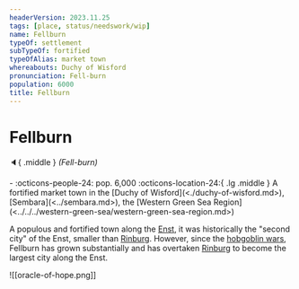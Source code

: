 ```yaml
---
headerVersion: 2023.11.25
tags: [place, status/needswork/wip]
name: Fellburn
typeOf: settlement
subTypeOf: fortified
typeOfAlias: market town
whereabouts: Duchy of Wisford
pronunciation: Fell-burn
population: 6000
title: Fellburn
---
```

# Fellburn
:speaker:{ .middle } *(Fell-burn)*  
<div class="grid cards ext-narrow-margin ext-one-column" markdown>
-  
    :octicons-people-24: pop. 6,000  
    :octicons-location-24:{ .lg .middle } A fortified market town in the [Duchy of Wisford](<./duchy-of-wisford.md>), [Sembara](<../sembara.md>), the [Western Green Sea Region](<../../../western-green-sea/western-green-sea-region.md>)  
</div>


A populous and fortified town along the [Enst](<../../rivers/wistel-enst-watershed/enst.md>), it was historically the "second city" of the Enst, smaller than [Rinburg](<../barony-of-aveil/rinburg.md>). However, since the [hobgoblin wars](<../../../../history/third-hobgoblin-war-sembara.md>), Fellburn has grown substantially and has overtaken [Rinburg](<../barony-of-aveil/rinburg.md>) to become the largest city along the Enst. 



![[oracle-of-hope.png]]